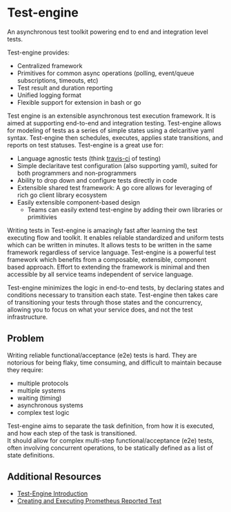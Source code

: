 # Test-engine
An asynchronous test toolkit powering end to end and integration level tests.

Test-engine provides:
- Centralized framework 
- Primitives for common async operations (polling, event/queue subscriptions, timeouts, etc)
- Test result and duration reporting
- Unified logging format
- Flexible support for extension in bash or go

Test engine is an extensible asynchronous test execution framework.  It is aimed at supporting end-to-end and integration testing.
Test-engine allows for modeling of tests as a series of simple states using a delcaritive yaml syntax.
Test-engine then schedules, executes, applies state transitions, and reports on test statuses.  Test-engine is a great use for:

- Language agnostic tests (think [travis-ci](https://travis-ci.org/) of testing)
- Simple declaritave test configuration (also supporting yaml), suited for both programmers and non-programmers
- Ability to drop down and configure tests directly in code 
- Extensible shared test framework: A go core allows for leveraging of rich go client library ecosystem
- Easily extensible component-based design
  - Teams can easily extend test-engine by adding their own libraries or primitivies

Writing tests in Test-engine is amazingly fast after learning the test executing flow and toolkit.  It enables reliable standardized and uniform tests which can be written in minutes. It allows tests to be written in the same framework regardless of service language.  Test-engine is a powerful test framework which benefits from a composable, extensible, component based approach.  Effort to extending the framework is minimal and then accessible by all service teams independent of service language.

Test-engine minimizes the logic in end-to-end tests, by declaring states and conditions necessary to transition each state.  Test-engine then takes care of transitioning your tests through those states and the concurrency, allowing you to focus on what your service does, and not the test infrastructure.

## Problem
Writing reliable functional/acceptance (e2e) tests is hard.  They are notorious for being flaky, time consuming, and difficult 
to maintain because they require:

- multiple protocols
- multiple systems
- waiting (timing)
- asynchronous systems
- complex test logic

Test-engine aims to separate the task definition, from how it is executed, and how each step of the task is transitioned.  
It should allow for complex multi-step functional/acceptance (e2e) tests, often involving concurrent operations, to be statically 
defined as a list of state definitions.


## Additional Resources
- [Test-Engine Introduction](https://medium.com/dm03514-tech-blog/introducing-test-engine-an-asynchronous-test-toolkit-5ca0883a0f4b)
- [Creating and Executing Prometheus Reported Test](tutorials/PROMETHEUS_REPORTING_TEST_TUTORIAL.md)

